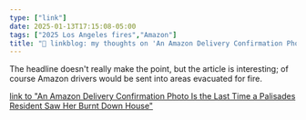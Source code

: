 ```yaml
---
type: ["link"]
date: 2025-01-13T17:15:08-05:00
tags: ["2025 Los Angeles fires","Amazon"]
title: "🔗 linkblog: my thoughts on 'An Amazon Delivery Confirmation Photo Is the Last Time a Palisades Resident Saw Her Burnt Down House'"
---
```

The headline doesn't really make the point, but the article is interesting; of course Amazon drivers would be sent into areas evacuated for fire.

[link to "An Amazon Delivery Confirmation Photo Is the Last Time a Palisades Resident Saw Her Burnt Down House"](https://www.404media.co/an-amazon-delivery-confirmation-is-the-last-photo-a-palisades-resident-has-of-her-burnt-down-house/)
